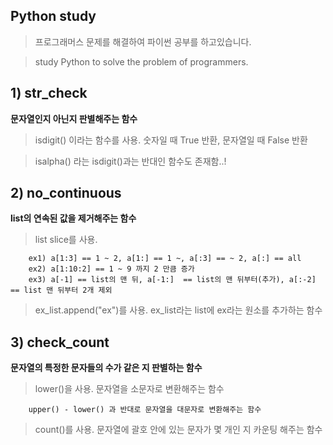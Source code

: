 ## Python study

>프로그래머스 문제를 해결하여 파이썬 공부를 하고있습니다.

>study Python to solve the problem of programmers.


## 1) str_check

**문자열인지 아닌지 판별해주는 함수**

> isdigit() 이라는 함수를 사용. 숫자일 때 True 반환, 문자열일 때 False 반환

> isalpha() 라는 isdigit()과는 반대인 함수도 존재함..!


## 2) no_continuous

**list의 연속된 값을 제거해주는 함수**

> list slice를 사용.
```
    ex1) a[1:3] == 1 ~ 2, a[1:] == 1 ~, a[:3] == ~ 2, a[:] == all
    ex2) a[1:10:2] == 1 ~ 9 까지 2 만큼 증가
    ex3) a[-1] == list의 맨 뒤, a[-1:]  == list의 맨 뒤부터(추가), a[:-2] == list 맨 뒤부터 2개 제외
```

> ex_list.append("ex")를 사용. ex_list라는 list에 ex라는 원소를 추가하는 함수


## 3) check_count

**문자열의 특정한 문자들의 수가 같은 지 판별하는 함수**

> lower()을 사용. 문자열을 소문자로 변환해주는 함수
```
    upper() - lower() 과 반대로 문자열을 대문자로 변환해주는 함수
```

> count()를 사용. 문자열에 괄호 안에 있는 문자가 몇 개인 지 카운팅 해주는 함수